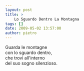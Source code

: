```yaml
---
layout: post
title: >
    Lo Sguardo Dentro La Montagna
tags: []
date: 2009-05-02 13:57:00
author: pietro
---
```

Guarda le montagne<br/>con lo sguardo dentro,<br/>che trovi all'interno<br/>del suo sogno silenzioso.
